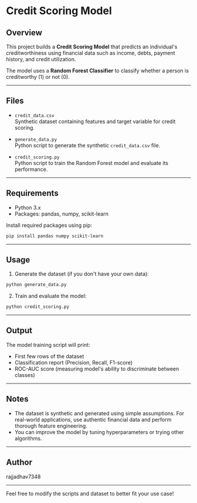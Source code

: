 
# Credit Scoring Model

## Overview

This project builds a **Credit Scoring Model** that predicts an individual's creditworthiness using financial data such as income, debts, payment history, and credit utilization.

The model uses a **Random Forest Classifier** to classify whether a person is creditworthy (1) or not (0).

---

## Files

- `credit_data.csv`  
  Synthetic dataset containing features and target variable for credit scoring.

- `generate_data.py`  
  Python script to generate the synthetic `credit_data.csv` file.

- `credit_scoring.py`  
  Python script to train the Random Forest model and evaluate its performance.

---

## Requirements

- Python 3.x  
- Packages: pandas, numpy, scikit-learn

Install required packages using pip:

```bash
pip install pandas numpy scikit-learn
```

---

## Usage

1. Generate the dataset (if you don't have your own data):

```bash
python generate_data.py
```

2. Train and evaluate the model:

```bash
python credit_scoring.py
```

---

## Output

The model training script will print:

* First few rows of the dataset
* Classification report (Precision, Recall, F1-score)
* ROC-AUC score (measuring model's ability to discriminate between classes)

---

## Notes

* The dataset is synthetic and generated using simple assumptions. For real-world applications, use authentic financial data and perform thorough feature engineering.
* You can improve the model by tuning hyperparameters or trying other algorithms.

---

## Author

rajjadhav7348

---

Feel free to modify the scripts and dataset to better fit your use case!
